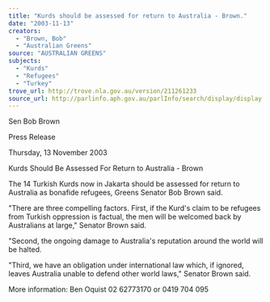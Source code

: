 ```yaml
---
title: "Kurds should be assessed for return to Australia - Brown."
date: "2003-11-13"
creators:
  - "Brown, Bob"
  - "Australian Greens"
source: "AUSTRALIAN GREENS"
subjects:
  - "Kurds"
  - "Refugees"
  - "Turkey"
trove_url: http://trove.nla.gov.au/version/211261233
source_url: http://parlinfo.aph.gov.au/parlInfo/search/display/display.w3p;query=Id%3A%22media/pressrel/3QVA6%22
---
```


 Sen Bob Brown   

 

 Press Release   

 

 

 Thursday, 13 November 2003   

 

 Kurds Should Be Assessed For Return to  Australia - Brown   

 

 The 14 Turkish Kurds now in Jakarta should be assessed for return to Australia  as bonafide refugees, Greens Senator Bob Brown said.   

 "There are three compelling factors. First, if the Kurd's claim to be refugees from  Turkish oppression is factual, the men will be welcomed back by Australians at  large," Senator Brown said.   

 "Second, the ongoing damage to Australia's reputation around the world will be  halted.    

 "Third, we have an obligation under international law which, if ignored, leaves  Australia unable to defend other world laws," Senator Brown said.   

 

 

 

 

 More information: Ben Oquist 02 62773170 or 0419 704 095   

 

